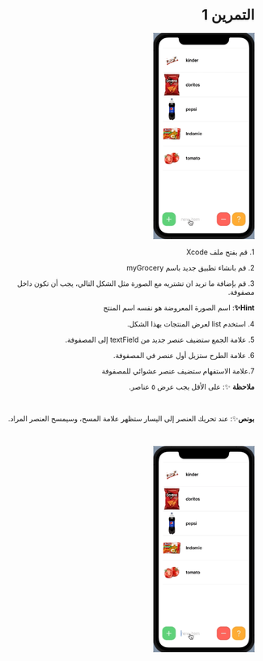 <h1 align="right">التمرين 1 </h1>

<p dir="rtl">
<img src="/cw2-1.gif" width="200" alt="alt_text" title="image_tooltip">
</p>


<p dir="rtl">
1. قم بفتح ملف Xcode 

<p dir="rtl">
2. قم بانشاء تطبيق جديد باسم myGrocery

<p dir="rtl">
3. قم بإضافة  ما تريد ان تشتريه مع الصورة مثل الشكل التالي، يجب أن تكون داخل مصفوفة.

<p dir="rtl">
<strong>Hint✨</strong>: اسم الصورة المعروضة هو نفسه اسم المنتج</p>

<p dir="rtl">
4. استخدم list لعرض المنتجات بهذا الشكل.

<p dir="rtl">
5. علامة الجمع ستضيف عنصر جديد من textField إلى المصفوفة.

<p dir="rtl">
6. علامة الطرح ستزيل أول عنصر في المصفوفة.

<p dir="rtl">
7.علامة الاستفهام ستضيف عنصر عشوائي للمصفوفة

<br>
<p dir="rtl">
<strong>ملاحظة</strong> ✨: على الأقل يجب عرض ٥ عناصر.</p>


<br>
<p dir="rtl">
<strong>بونص</strong>✨: عند تحريك العنصر إلى اليسار ستظهر علامة المسح، وسيمسح العنصر المراد.</p>

<br>
<p dir="rtl">
<img src="/cw2-2.gif" width="200" alt="alt_text" title="image_tooltip">
</p>
<br>
